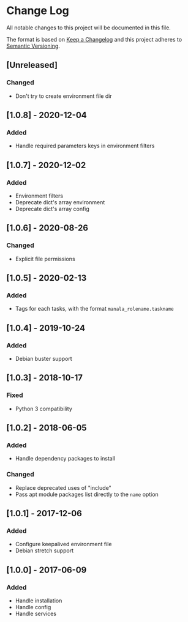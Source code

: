 # Change Log
All notable changes to this project will be documented in this file.

The format is based on [Keep a Changelog](http://keepachangelog.com/)
and this project adheres to [Semantic Versioning](http://semver.org/).

## [Unreleased]
### Changed
- Don't try to create environment file dir

## [1.0.8] - 2020-12-04
### Added
- Handle required parameters keys in environment filters

## [1.0.7] - 2020-12-02
### Added
- Environment filters
- Deprecate dict's array environment
- Deprecate dict's array config

## [1.0.6] - 2020-08-26
### Changed
- Explicit file permissions

## [1.0.5] - 2020-02-13
### Added
- Tags for each tasks, with the format `manala_rolename.taskname`

## [1.0.4] - 2019-10-24
### Added
- Debian buster support

## [1.0.3] - 2018-10-17
### Fixed
- Python 3 compatibility

## [1.0.2] - 2018-06-05
### Added
- Handle dependency packages to install

### Changed
- Replace deprecated uses of "include"
- Pass apt module packages list directly to the `name` option

## [1.0.1] - 2017-12-06
### Added
- Configure keepalived environment file
- Debian stretch support

## [1.0.0] - 2017-06-09
### Added
- Handle installation
- Handle config
- Handle services
